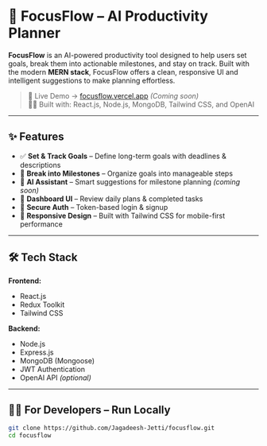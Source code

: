# 🧠 FocusFlow – AI Productivity Planner

**FocusFlow** is an AI-powered productivity tool designed to help users set goals, break them into actionable milestones, and stay on track. Built with the modern **MERN stack**, FocusFlow offers a clean, responsive UI and intelligent suggestions to make planning effortless.

> 🚀 Live Demo → [focusflow.vercel.app](https://focusflow.vercel.app) *(Coming soon)*  
> 🧑‍💻 Built with: React.js, Node.js, MongoDB, Tailwind CSS, and OpenAI

---

## ✨ Features

- ✅ **Set & Track Goals** – Define long-term goals with deadlines & descriptions  
- 🎯 **Break into Milestones** – Organize goals into manageable steps  
- 🤖 **AI Assistant** – Smart suggestions for milestone planning *(coming soon)*  
- 🧩 **Dashboard UI** – Review daily plans & completed tasks  
- 🔐 **Secure Auth** – Token-based login & signup  
- 📱 **Responsive Design** – Built with Tailwind CSS for mobile-first performance

---

## 🛠 Tech Stack

**Frontend:**
- React.js  
- Redux Toolkit  
- Tailwind CSS  

**Backend:**
- Node.js  
- Express.js  
- MongoDB (Mongoose)  
- JWT Authentication  
- OpenAI API *(optional)*  

---

## 🧑‍💻 For Developers – Run Locally

```bash
git clone https://github.com/Jagadeesh-Jetti/focusflow.git
cd focusflow
